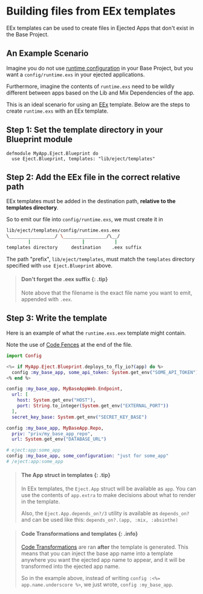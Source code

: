 # Building files from EEx templates

EEx templates can be used to create files in Ejected Apps that don't exist in
the Base Project.

## An Example Scenario

Imagine you do not use [runtime
configuration](https://hexdocs.pm/elixir/main/Config.html#module-config-runtime-exs)
in your Base Project, but you want a `config/runtime.exs` in your ejected applications.

Furthermore, imagine the contents of `runtime.exs` need to be wildly different
between apps based on the Lib and Mix Dependencies of the app.

This is an ideal scenario for using an [EEx](https://hexdocs.pm/eex/EEx.html)
template. Below are the steps to create `runtime.exs` with an EEx template.

## Step 1: Set the template directory in your Blueprint module

```
defmodule MyApp.Eject.Blueprint do
  use Eject.Blueprint, templates: "lib/eject/templates"
```

## Step 2: Add the EEx file in the correct relative path

EEx templates must be added in the destination path, **relative to the templates
directory**.

So to emit our file into `config/runtime.exs`, we must create it in

```bash
lib/eject/templates/config/runtime.exs.eex
\_________________/ \________________/\__/
        |                   |           |
templates directory     destination    .eex suffix
```

The path "prefix", `lib/eject/templates`, must match the `templates` directory
specified with `use Eject.Blueprint` above.

> #### Don't forget the .eex suffix {: .tip}
>
> Note above that the filename is the exact file name you want to emit,
> appended with `.eex`.

## Step 3: Write the template

Here is an example of what the `runtime.exs.eex` template might contain.

Note the use of [Code Fences](code-transformations.html#code-fences) at the end
of the file.

```elixir
import Config

<%= if MyApp.Eject.Blueprint.deploys_to_fly_io?(app) do %>
  config :my_base_app, some_api_token: System.get_env("SOME_API_TOKEN")
<% end %>

config :my_base_app, MyBaseAppWeb.Endpoint,
  url: [
    host: System.get_env("HOST"),
    port: String.to_integer(System.get_env("EXTERNAL_PORT"))
  ],
  secret_key_base: System.get_env("SECRET_KEY_BASE")

config :my_base_app, MyBaseApp.Repo,
  priv: "priv/my_base_app_repo",
  url: System.get_env("DATABASE_URL")

# eject:app:some_app
config :my_base_app, some_configuration: "just for some_app"
# /eject:app:some_app
```

> #### The App struct in templates {: .tip}
>
> In EEx templates, the `Eject.App` struct will be available as `app`. You can
> use the contents of `app.extra` to make decisions about what to render in the
> template.
>
> Also, the `Eject.App.depends_on?/3` utility is available as `depends_on?` and
> can be used like this: `depends_on?.(app, :mix, :absinthe)`

> #### Code Transformations and templates {: .info}
>
> [Code Transformations](code-transformations.html) are ran **after** the
> template is generated. This means that you can inject the base app name into
> a template anywhere you want the ejected app name to appear, and it will be
> transformed into the ejected app name.
>
> So in the example above, instead of writing `config :<%= app.name.underscore %>`,
> we just wrote, `config :my_base_app`.
